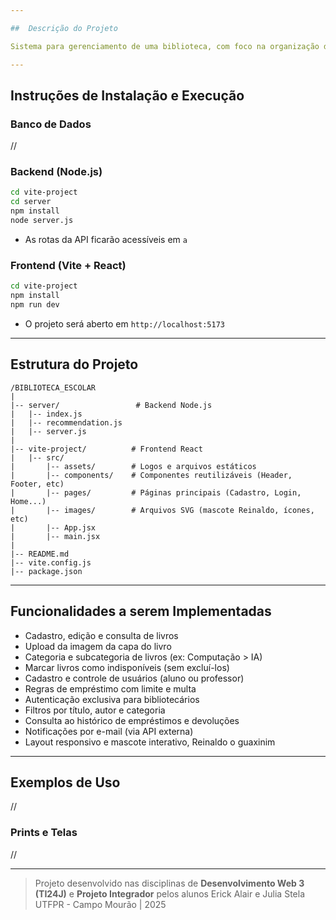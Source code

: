 ```yaml
---

##  Descrição do Projeto

Sistema para gerenciamento de uma biblioteca, com foco na organização de livros, histórico de empréstimos e gerenciamento de usuários (alunos e professores). O sistema possui filtros de busca, controle de multas, autenticação de bibliotecários e o simpático mascote **Reinaldo** auxiliando na experiência do usuário.

---
```


##  Instruções de Instalação e Execução

###  Banco de Dados 

// 

### Backend (Node.js)

```bash
cd vite-project
cd server
npm install
node server.js
```

* As rotas da API ficarão acessíveis em ` a `

### Frontend (Vite + React)

```bash
cd vite-project
npm install
npm run dev
```

* O projeto será aberto em `http://localhost:5173`

---

## Estrutura do Projeto

```
/BIBLIOTECA_ESCOLAR
|
|-- server/                 # Backend Node.js
|   |-- index.js
|   |-- recommendation.js
|   |-- server.js
|
|-- vite-project/          # Frontend React
|   |-- src/
|       |-- assets/        # Logos e arquivos estáticos
|       |-- components/    # Componentes reutilizáveis (Header, Footer, etc)
|       |-- pages/         # Páginas principais (Cadastro, Login, Home...)
|       |-- images/        # Arquivos SVG (mascote Reinaldo, ícones, etc)
|       |-- App.jsx
|       |-- main.jsx
|
|-- README.md
|-- vite.config.js
|-- package.json
```

---

## Funcionalidades a serem Implementadas 

* Cadastro, edição e consulta de livros
* Upload da imagem da capa do livro
* Categoria e subcategoria de livros (ex: Computação > IA)
* Marcar livros como indisponíveis (sem excluí-los)
* Cadastro e controle de usuários (aluno ou professor)
* Regras de empréstimo com limite e multa
* Autenticação exclusiva para bibliotecários
* Filtros por título, autor e categoria
* Consulta ao histórico de empréstimos e devoluções
* Notificações por e-mail (via API externa)
* Layout responsivo e mascote interativo, Reinaldo o guaxinim

---

## Exemplos de Uso

//

### Prints e Telas

// 

---

> Projeto desenvolvido nas disciplinas de **Desenvolvimento Web 3 (TI24J)** e **Projeto Integrador** pelos alunos Erick Alair e Julia Stela
> UTFPR - Campo Mourão | 2025
